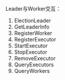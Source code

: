 Leader与Worker交互：
1. ElectionLeader
2. GetLeaderInfo
3. RegisterWorker
4. RegisterExecutor
5. StartExecutor
6. StopExecutor
7. RemoveExecutor
8. QueryExecutors
9. QueryWorkers